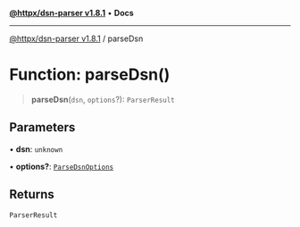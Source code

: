 [**@httpx/dsn-parser v1.8.1**](../README.md) • **Docs**

***

[@httpx/dsn-parser v1.8.1](../README.md) / parseDsn

# Function: parseDsn()

> **parseDsn**(`dsn`, `options`?): `ParserResult`

## Parameters

• **dsn**: `unknown`

• **options?**: [`ParseDsnOptions`](../type-aliases/ParseDsnOptions.md)

## Returns

`ParserResult`
